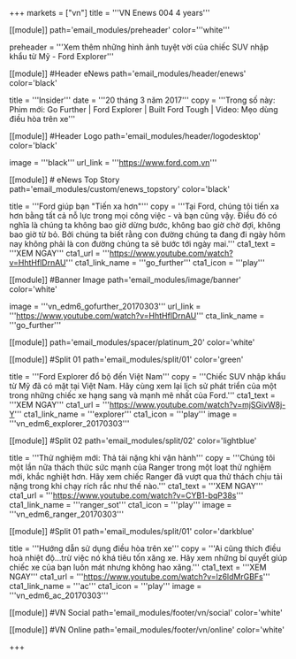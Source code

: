 +++
markets = ["vn"]
title = '''VN Enews 004 4 years'''


[[module]]
path='email_modules/preheader'
color='''white'''

preheader = '''Xem thêm những hình ảnh tuyệt vời của chiếc SUV nhập khẩu từ Mỹ - Ford Explorer'''

[[module]] #Header eNews
path='email_modules/header/enews'
color='black'

  title = '''Insider'''
  date = '''20 tháng 3 năm 2017'''
  copy = '''Trong số này:<br />Phim mới: Go Further | Ford Explorer | Built Ford Tough | Video: Mẹo dùng điều hòa trên xe'''

[[module]] #Header Logo
path='email_modules/header/logodesktop'
color='black'

  image = '''black'''
  url_link = '''https://www.ford.com.vn'''
 
[[module]] # eNews Top Story
path='email_modules/custom/enews_topstory'
color='black'

  title = '''Ford giúp bạn "Tiến xa hơn"'''
  copy = '''Tại Ford, chúng tôi tiến xa hơn bằng tất cả nỗ lực trong mọi công việc - và bạn cũng vậy. Điều đó có nghĩa là chúng ta không bao giờ dừng bước, không bao giờ chờ đợi, không bao giờ từ bỏ. Bởi chúng ta biết rằng con đường chúng ta đang đi ngày hôm nay không phải là con đường chúng ta sẽ bước tới ngày mai.'''
  cta1_text = '''XEM NGAY'''
  cta1_url = '''https://www.youtube.com/watch?v=HhtHflDrnAU'''
  cta1_link_name = '''go_further'''
  cta1_icon = '''play'''

[[module]] #Banner Image
path='email_modules/image/banner'
color='white'

  image = '''vn_edm6_gofurther_20170303'''
  url_link = '''https://www.youtube.com/watch?v=HhtHflDrnAU'''
  cta_link_name = '''go_further'''

[[module]]
path='email_modules/spacer/platinum_20'
color='white'

[[module]] #Split 01
path='email_modules/split/01'
color='green'

  title = '''Ford Explorer đổ bộ đến Việt Nam'''
  copy = '''Chiếc SUV nhập khẩu từ Mỹ đã có mặt tại Việt Nam. Hãy cùng xem lại lịch sử phát triển của một trong những chiếc xe hạng sang và mạnh mẽ nhất của Ford.'''
  cta1_text = '''XEM NGAY'''
  cta1_url = '''https://www.youtube.com/watch?v=mjSGivW8j-Y'''
  cta1_link_name = '''explorer'''
  cta1_icon = '''play'''
  image = '''vn_edm6_explorer_20170303'''

[[module]] #Split 02
path='email_modules/split/02'
color='lightblue'

  title = '''Thử nghiệm mới: Thả tải nặng khi vận hành'''
  copy = '''Chúng tôi một lần nữa thách thức sức mạnh của Ranger trong một loạt thử nghiệm mới, khắc nghiệt hơn. Hãy xem chiếc Ranger đã vượt qua thử thách chịu tải nặng trong khi chạy rích rắc như thế nào.'''
  cta1_text = '''XEM NGAY'''
  cta1_url = '''https://www.youtube.com/watch?v=CYB1-bqP38s'''
  cta1_link_name = '''ranger_sot'''
  cta1_icon = '''play'''
  image = '''vn_edm6_ranger_20170303'''

[[module]] #Split 01
path='email_modules/split/01'
color='darkblue'

  title = '''Hướng dẫn sử dụng điều hòa trên xe'''
  copy = '''Ai cũng thích điều hoà nhiệt độ…trừ việc nó khá tiêu tốn xăng xe. Hãy xem những bí quyết giúp chiếc xe của bạn luôn mát nhưng không hao xăng.'''
  cta1_text = '''XEM NGAY'''
  cta1_url = '''https://www.youtube.com/watch?v=lz6ldMrGBFs'''
  cta1_link_name = '''ac'''
  cta1_icon = '''play'''
  image = '''vn_edm6_ac_20170303'''

[[module]] #VN Social
path='email_modules/footer/vn/social'
color='white'

[[module]] #VN Online
path='email_modules/footer/vn/online'
color='white'


+++